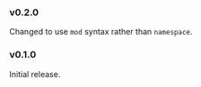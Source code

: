 ### v0.2.0
   Changed to use `mod` syntax rather than `namespace`.
   
### v0.1.0
   Initial release.
